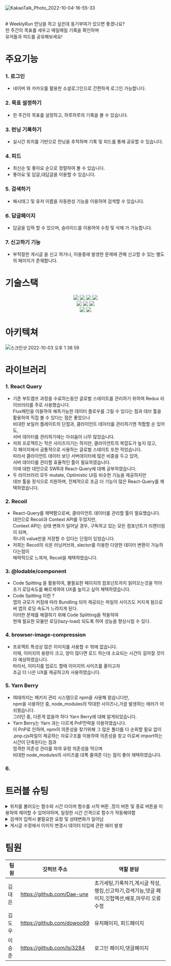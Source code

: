 ![KakaoTalk_Photo_2022-10-04-16-55-33](https://user-images.githubusercontent.com/104764474/193819731-ab83241b-e3b6-4dee-90b4-738e58a6c18e.png)

<br/>
# WeeklyRun
런닝을 하고 싶은데 동기부여가 있으면 좋겠나요?<br/>
한 주간의 목표를 세우고 매일매일 기록을 확인하며 <br/>
유저들과 피드를 공유해보세요!

# 주요기능
### 1. 로그인
* 네이버 와 카카오를 활용한 소셜로그인으로 간편하게 로그인 가능합니다.
### 2. 목표 설정하기
* 한 주간의 목표를 설정하고, 하루하루의 기록을 볼 수 있습니다.
### 3. 런닝 기록하기
* 실시간 위치를 기반으로 런닝을 추적하며 기록 및 피드를 통해 공유할 수 있습니다.
### 4. 피드
* 최신순 및 좋아요 순으로 정렬하여 볼 수 있습니다.
* 좋아요 및 답글,대답글을 이용할 수 있습니다.
### 5. 검색하기
* 해시태그 및 유저 이름을 자동완성 기능을 이용하여 검색할 수 있습니다.
### 6. 답글페이지
* 답글을 입력 할 수 있으며, 슬라이드를 이용하여 수정 및 삭제 가 가능합니다.
### 7. 신고하기 기능
* 부적절한 게시글 을 신고 하거나, 이용중에 발생한 문제에 관해 신고할 수 있는 별도의 페이지가 존재합니다.


# 기술스택
<div align="center">
  <img src="https://img.shields.io/badge/html5-E34F26?style=for-the-badge&logo=html5&logoColor=white"> 
  <img src="https://img.shields.io/badge/css-1572B6?style=for-the-badge&logo=css3&logoColor=white"> 
  <img src="https://img.shields.io/badge/javascript-F7DF1E?style=for-the-badge&logo=javascript&logoColor=black"> 
  <img src="https://img.shields.io/badge/react-61DAFB?style=for-the-badge&logo=react&logoColor=black"> 
  <br/>
  <img src="https://img.shields.io/badge/react Query-FF4154?style=for-the-badge&logo=react-Query&logoColor=black"> 
  <img src="https://img.shields.io/badge/recoil-61DAFB?style=for-the-badge&logo=recoil&logoColor=black"> 
  <img src="https://img.shields.io/badge/styledcomponents-DB7093?style=for-the-badge&logo=styled-components&logoColor=white"> 
  <br/>
   <img src="https://img.shields.io/badge/github-181717?style=for-the-badge&logo=github&logoColor=white"> 
   <img src="https://img.shields.io/badge/githubactions-181717?style=for-the-badge&logo=githubactions&logoColor=white"> 
</div>

# 아키텍쳐
![스크린샷 2022-10-03 오후 1 38 59](https://user-images.githubusercontent.com/104764474/193502802-0399a082-4875-405b-9bec-bac7749a3511.png)


# 라이브러리
### 1. React Query
* 기존 부트캠프 과정을 수료하는동안 글로벌 스테이트를 관리하기 위하여 Redux 라이브러리를 주로 사용했습니다. <br/>
 Flux패턴을 이용하여 예측가능한 데이터 플로우를 그릴 수 있다는 점과 데브 툴을 활용하여 직접 볼 수 있다는 점은 좋았으나 <br/>
 비대한 보일러 플레이트의 단점과, 클라이언트 데이터를 관리하기엔 적합할 순 있어도,<br/> 
 서버 데이터를 관리하기에는 아쉬움이 너무 많았습니다.
* 저희 프로젝트는 작은 사이즈이기는 하지만, 클라이언트의 복잡도가 높지 않고,<br/>
  각 페이지에서 공통적으로 사용하는 글로벌 스테이트 또한 적었습니다.<br/>
  따라서 클라이언트 데이터 보단 서버데이터에 많은 비중을 두고 있어,<br/>
  서버 데이터를 관리할 효율적인 툴이 필요하였습니다.<br/>
  이에 대한 대안으로 SWR과 React-Query에 대해 공부하였습니다.
* 두 라이브러리 모두 mutate, Optimistic UI등 비슷한 기능을 제공하지만<br/>
  데브 툴을 정식으로 지원하며, 전체적으로 조금 더 기능이 많은 React-Query를 채택하였습니다.
  
### 2. Recoil
* React-Query를 채택함으로써, 클라이언트 데이터를 관리할 툴이 필요했습니다.<br/>
  대안으로 Recoil과 Context API를 두었지만,<br/>
  Context API는 상태 변화가 일어날 경우, 구독하고 있는 모든 컴포넌트가 리랜더링이 되며,<br/>
  하나의 value만을 저장할 수 있다는 단점이 있었습니다.<br/>
* 저희는 Recoil의 쉬운 러닝커브와, slector를 이용한 다양한 데이터 변환이 가능하다는점이 <br/>
  매력적으로 느껴져, Recoil을 채택하였습니다.
  
### 3. @lodable/component
*  Code Spitting 을 활용하여, 불필요한 페이지의 컴포넌트까지 읽어오는것을 막아<br/>
   초기 로딩속도를 빠르게하여 UX를 높이고 싶어 채택하였습니다.
*  Code Spitting 이란 ? <br/>
앱의 규모가 커짐에 따라 Bundling 되어 제공되는 파일의 사이즈도 커지게 됨으로써 앱의 로딩 속도가 느려지게 된다.<br/>
이러한 문제를 해결하기 위해 Code Splitting을 적용하여 <br/>
현재 필요한 모듈만 로딩(lazy-load) 되도록 하여 성능을 향상시킬 수 있다.

### 4. browser-image-compression
* 프로젝트 특성상 많은 이미지를 사용할 수 밖에 없습니다.<br/>
  이때, 이미지의 용량이 크고, 양이 많다면 로드 하는데 소요되는 시간이 길어질 것이라 예상하였습니다.<br/>
  따라서, 이미지를 업로드 할때 이미지의 사이즈를 줄이고자<br/>
  조금 더 나은 UX를 제공하고자 사용하였습니다.

### 5. Yarn Berry
* 여태까지는 패키지 관리 시스템으로 npm을 사용해 왔습니다만,<br/>
  npm을 사용하던 중, node_modules의 막대한 사이즈나,가끔 발생하는 에러가 아쉬웠습니다.<br/>
  그러던 중, 다른게 없을까 하다 Yarn Berry에 대해 알게되었습니다.
* Yarn Berry는 Yarn 과는 다르게 PnP전략을 이용하였습니다.<br/>
  이 PnP로 인하여, npm의 의존성을 찾기위해 그 많은 폴더를 다 순회할 필요 없이<br/>
  .pnp.cjs파일이 제공하는 자료구조를 이용하여 의존성을 찾고 이로써 import하는 시간이 단축된다는 점과<br/>
  엄격한 의존성 관리를 하여 유령 의존성을 막으며 <br/>
  비대한 node_modules의 사이즈를 대폭 줄여준 다는 점이 좋아 채택하였습니다.
  
### 6. 

# 트러블 슈팅
<details>
  <summary>위치를 불러오는 함수와 시간 타이머 함수를 시작 버튼 ,정지 버튼 및 종료 버튼을 이용하여 제어할 수 있어야하며, 일정한 시간 간격으로 함수가 작동해야함</summary>
  <div markdown="1">
    useInterval 커스텀 훅을 사용하여, callback 함수와 delay를 파라미터로 넘겨 delay가 null일 경우 함수가 중단됨
     자세한 내용은 https://velog.io/@dae_eun2/React-useInterval 에서 확인 가능합니다.
    
  </div>
</details>
<details>
  <summary>검색어 입력시 불필요한 요청 및 상태변화가 일어남 </summary>
  <div markdown="1">
    
      검색 인풋에 글씨가 입력될때마다 요청이 간다면 불필요한 요청이 생길뿐만아니라 과도한 요청이 발생할 수가 있음 
      debounce 훅을 만들어서 , value와 delay를 파라미터로 받으며, <br/>setTimeout을 이용하여 일정 시간 동안의 이벤트 발생을 무효화시켜
      change되는 value값의 시간 텀을 조정하여 사용
    
  </div>
</details>
<details>
  <summary>게시글 수정에서 이미지 변경시 데이터 타입에 관한 에러 발생</summary>
  <div markdown="1">
    업로드 이미지를 blob타입으로 백엔드에 넘겨주는데, 기존 이미지는 string타입으로 url주소로 받음 <br />
    기존이미지를 blob타입으로 변경 하여 줄 수가 없어, 기존 이미지를 수정하는것에대한 문제가 발생함 <br />
    
      해결방안 
      백엔드에 prevImage와 newImage를 별도로 전송하여 백엔드측에서 newImage를 업로드 후, prevImage로 합치게끔 하여 문제 해결
    
  </div>
</details>


# 팀원
|팀원|깃허브 주소| 역할 분담|
|----|-----|------|
|김대은| https://github.com/Dae-une   | 초기세팅,기록하기,게시글 작성,랭킹,신고하기,검색기능,댓글 페이지,깃헙액션,배포,마무리 오류 수정 |
|김도우|  https://github.com/dowoo99  | 유저페이지, 피드페이지 |
|이승준|  https://github.com/lsj3284   | 로그인 페이지,댓글페이지 |
